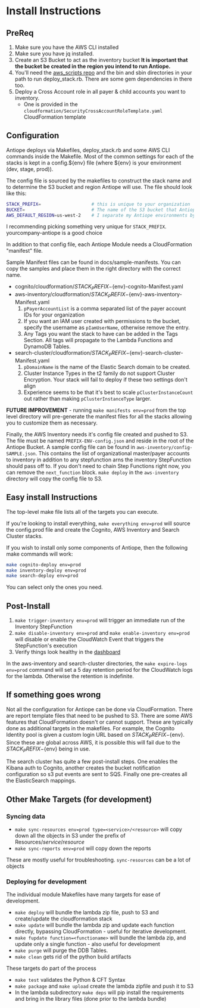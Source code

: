 # Install Instructions

## PreReq

1. Make sure you have the AWS CLI installed
1. Make sure you have jq installed.
1. Create an S3 Bucket to act as the inventory bucket
    **It is important that the bucket be created in the region you intend to run Antiope.**
1. You'll need the [aws_scripts repo](https://github.com/jchrisfarris/aws_scripts) and the bin and sbin directories in your path to run deploy_stack.rb. There are some gem dependencies in there too.
1. Deploy a Cross Account role in all payer & child accounts you want to inventory.
    * One is provided in the `cloudformation/SecurityCrossAccountRoleTemplate.yaml` CloudFormation template


## Configuration
Antiope deploys via Makefiles, deploy_stack.rb and some AWS CLI commands inside the Makefile. Most of the common settings for each of the stacks is kept in a config.${env} file (where ${env} is your environment (dev, stage, prod)).

The config file is sourced by the makefiles to construct the stack name and to determine the S3 bucket and region Antiope will use. The file should look like this:
```bash
STACK_PREFIX=                   # this is unique to your organization
BUCKET=                         # The name of the S3 bucket that Antiope will use
AWS_DEFAULT_REGION=us-west-2    # I separate my Antiope environments by region to constrain side effects with lambda concurrency issues
```
I recommending picking something very unique for `STACK_PREFIX`. yourcompany-antiope is a good choice


In addition to that config file, each Antiope Module needs a CloudFormation "manifest" file.

Sample Manifest files can be found in docs/sample-manifests. You can copy the samples and place them in the right directory with the correct name.

* cognito/cloudformation/${STACK_PREFIX}-${env}-cognito-Manifest.yaml
* aws-inventory/cloudformation/${STACK_PREFIX}-${env}-aws-inventory-Manifest.yaml
   1. `pPayerAccountList` is a comma separated list of the payer account IDs for your organization
   4. If you want an IAM user created with permissions to the bucket, specify the username as `pIamUserName`, otherwise remove the entry.
   4. Any Tags you want the stack to have can be added in the Tags Section. All tags will propagate to the Lambda Functions and DynamoDB Tables.
* search-cluster/cloudformation/${STACK_PREFIX}-${env}-search-cluster-Manifest.yaml
    1. `pDomainName` is the name of the Elastic Search domain to be created.
    2. Cluster Instance Types in the t2 family do not support Cluster Encryption. Your stack will fail to deploy if these two settings don't align
    3. Experience seems to be that it's best to scale `pClusterInstanceCount` out rather than making `pClusterInstanceType` larger.

**FUTURE IMPROVEMENT** - running `make manifests env=prod` from the top level directory will pre-generate the manifest files for all the stacks allowing you to customize them as necessary.

Finally, the AWS Inventory needs it's config file created and pushed to S3. The file must be named `PREFIX-ENV-config.json` and reside in the root of the Antiope Bucket. A sample config file can be found in `aws-inventory/config-SAMPLE.json`. This contains the list of organizational master/payer accounts to inventory in addition to any stepfunction arns the inventory StepFunction should pass off to. If you don't need to chain Step Functions right now, you can remove the `next_function` block. `make deploy` in the `aws-inventory` directory will copy the config file to S3.


## Easy install Instructions
The top-level make file lists all of the targets you can execute.

If you're looking to install everything, `make everything env=prod` will source the config.prod file and create the Cognito, AWS Inventory and Search Cluster stacks.

If you wish to install only some components of Antiope, then the following make commands will work:
```bash
make cognito-deploy env=prod
make inventory-deploy env=prod
make search-deploy env=prod
```
You can select only the ones you need.


## Post-Install

1. `make trigger-inventory env=prod` will trigger an immediate run of the Inventory StepFunction
2. `make disable-inventory env=prod` and `make enable-inventory env=prod` will disable or enable the CloudWatch Event that triggers the StepFunction's execution
3. Verify things look healthy in the [dashboard](https://console.aws.amazon.com/cloudwatch/home?region=us-east-1#dashboards:name=antiope-prod)

In the aws-inventory and search-cluster directories, the `make expire-logs env=prod` command will set a 5 day retention period for the CloudWatch logs for the lambda. Otherwise the retention is indefinite.


## If something goes wrong
Not all the configuration for Antiope can be done via CloudFormation. There are report template files that need to be pushed to S3. There are some AWS features that CloudFormation doesn't or cannot support. These are typically done as additional targets in the makefiles. For example, the Cognito Identity pool is given a custom login URL based on ${STACK_PREFIX}-${env}. Since these are global across AWS, it is possible this will fail due to the ${STACK_PREFIX}-${env} being in use.

The search cluster has quite a few post-install steps. One enables the Kibana auth to Cognito, another creates the bucket notification configuration so s3 put events are sent to SQS. Finally one pre-creates all the ElasticSearch mappings.

## Other Make Targets (for development)

### Syncing data
* `make sync-resources env=prod type=<service>/<resource>` will copy down all the objects in S3 under the prefix of Resources/*service*/*resource*
* `make sync-reports env=prod` will copy down the reports

These are mostly useful for troubleshooting. `sync-resources` can be a lot of objects


### Deploying for development
The individual module Makefiles have many targets for ease of development.

* `make deploy` will bundle the lambda zip file, push to S3 and create/update the cloudformation stack
* `make update` will bundle the lambda zip and update each function directly, bypassing CloudFormation - useful for iterative development.
* `make fupdate function=<functioname>` will bundle the lambda zip, and update only a single function - also useful for development
* `make purge` will purge the DDB Tables.
* `make clean` gets rid of the python build artifacts

These targets do part of the process
* `make test` validates the Python & CFT Syntax
* `make package` and `make upload` create the lambda zipfile and push it to S3
* In the lambda subdirectory `make deps` will pip install the requirements and bring in the library files (done prior to the lambda bundle)










